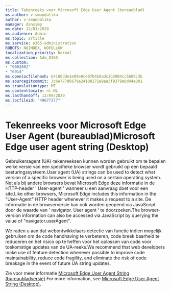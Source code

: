 ```yaml
---
title: Tekenreeks voor Microsoft Edge User Agent (bureaublad)
ms.author: v-smandalika
author: v-smandalika
manager: dansimp
ms.date: 12/03/2020
ms.audience: Admin
ms.topic: article
ms.service: o365-administration
ROBOTS: NOINDEX, NOFOLLOW
localization_priority: Normal
ms.collection: Adm_O365
ms.custom:
- "9003862"
- "6914"
ms.openlocfilehash: b4106dde1e09e0ce07b4b9adc2b2984cc5609c3b
ms.sourcegitcommit: 3c6e777d6679a24108171e9aa3f9379a8d44e001
ms.translationtype: MT
ms.contentlocale: nl-NL
ms.lasthandoff: 12/09/2020
ms.locfileid: "49677377"
---
```

# <a name="microsoft-edge-user-agent-string-desktop"></a><span data-ttu-id="3cb56-102">Tekenreeks voor Microsoft Edge User Agent (bureaublad)</span><span class="sxs-lookup"><span data-stu-id="3cb56-102">Microsoft Edge user agent string (Desktop)</span></span>

<span data-ttu-id="3cb56-103">Gebruikersagent (UA)-tekenreeksen kunnen worden gebruikt om te bepalen welke versie van een specifieke browser wordt gebruikt op een bepaald besturingssysteem.</span><span class="sxs-lookup"><span data-stu-id="3cb56-103">User agent (UA) strings can be used to detect what version of a specific browser is being used on a certain operating system.</span></span> <span data-ttu-id="3cb56-104">Net als bij andere browsers bevat Microsoft Edge deze informatie in de HTTP-header ' User-agent ' wanneer u een aanvraag doet voor een site.</span><span class="sxs-lookup"><span data-stu-id="3cb56-104">Like other browsers, Microsoft Edge includes this information in the "User-Agent" HTTP header whenever it makes a request to a site.</span></span> <span data-ttu-id="3cb56-105">De informatie in de browserversie kan ook worden geopend via JavaScript door de waarde van ' navigator. User agent ' te doorzoeken.</span><span class="sxs-lookup"><span data-stu-id="3cb56-105">The browser-version information can also be accessed via JavaScript by querying the value of "navigator.userAgent".</span></span>

<span data-ttu-id="3cb56-106">We raden u aan dat webontwikkelaars detectie van functie indien mogelijk gebruiken om de code handhaving te verbeteren, code breek baarheid te reduceren en het risico op te heffen voor het oplossen van code voor toekomstige updates van de UA-reeks.</span><span class="sxs-lookup"><span data-stu-id="3cb56-106">We recommend that web developers make use of feature detection whenever possible to improve code maintainability, reduce code fragility, and eliminate the risk of code breakage in the event of future UA string updates.</span></span>

<span data-ttu-id="3cb56-107">Zie voor meer informatie [Microsoft Edge User Agent String (bureaubladversie)](https://docs.microsoft.com/microsoft-edge/web-platform/user-agent-string).</span><span class="sxs-lookup"><span data-stu-id="3cb56-107">For more information, see [Microsoft Edge User Agent String (Desktop)](https://docs.microsoft.com/microsoft-edge/web-platform/user-agent-string).</span></span>